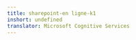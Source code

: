 ```yaml
---
title: sharepoint-en ligne-k1
inshort: undefined
translator: Microsoft Cognitive Services
---
```




